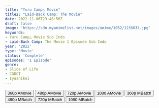 ```yaml
---
title: "Yuru Camp△ Movie"
title2: "Laid-Back Camp: The Movie"
date: 2022-11-06T23:46:56Z
draft: false
image: 'https://cdn.myanimelist.net/images/anime/1052/123863l.jpg'
keywords:
- Yuru Camp△ Movie Sub Indo
- Laid-Back Camp: The Movie 1 Episode Sub Indo
year: '2022'
type: 'Movie'
status: 'Complete'
episodes: '1 Episode'
genre:
- Slice of Life
- CGDCT
- Iyashikei
---
```


<div class="d-g gg-5 gtc-r ai-c">
<button onclick="window.open('?arc=IOPbZ51vZN_20221111/1/MP4/Kuramanime-YRCAMP_MOV-360p-Zomi','_blank')">360p AMovie</button>
<button onclick="window.open('?arc=IOPbZ51vZN_20221111/1/MP4/Kuramanime-YRCAMP_MOV-480p-Zomi','_blank')">480p AMovie</button>
<button onclick="window.open('?arc=IOPbZ51vZN_20221111/1/MP4/Kuramanime-YRCAMP_MOV-720p-Zomi','_blank')">720p AMovie</button>
<button onclick="window.open('?arc=IOPbZ51vZN_20221111/1/MP4/Kuramanime-YRCAMP_MOV-1080p-Zomi','_blank')">1080 AMovie</button>
<button onclick="window.open('?bmed=0ixzfyd2rc8hijp','_blank')">360p MBatch</button>
<button onclick="window.open('?bmed=bylnxo4kxtiityg','_blank')">480p MBatch</button>
<button onclick="window.open('?bmed=7fr67g4vsyappjz','_blank')">720p MBatch</button>
<button onclick="window.open('?bmed=iso3w9ntn43y28h','_blank')">1080 MBatch</button>
</div>